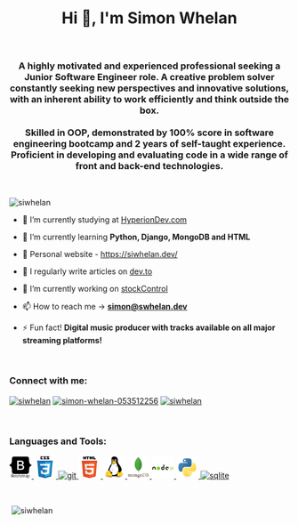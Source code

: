 <h1 align="center">Hi 👋, I'm Simon Whelan</h1>
<br>

<h3 align="center">A highly motivated and experienced professional seeking a Junior Software Engineer role. A creative problem solver constantly seeking new perspectives and innovative solutions, with an inherent ability to work efficiently and think outside the box. 
<br><br>
Skilled in OOP, demonstrated by 100% score in software engineering bootcamp and 2 years of self-taught experience. Proficient in developing and evaluating code in a wide range of front and back-end technologies.</h3>

<br>

<p align="left"> <img src="https://komarev.com/ghpvc/?username=siwhelan&label=Profile%20views&color=0e75b6&style=flat" alt="siwhelan" /> </p>

- 🔭 I’m currently studying at [HyperionDev.com](https://www.hyperiondev.com/)

- 🌱 I’m currently learning **Python, Django, MongoDB and HTML**

- 📄 Personal website - https://siwhelan.dev/

- 📝 I regularly write articles on [dev.to](https://dev.to/siwhelan) 

- 🔭 I’m currently working on [stockControl](https://github.com/siwhelan/stockControl)

- 📫 How to reach me -> **simon@swhelan.dev**

- ⚡ Fun fact! **Digital music producer with tracks available on all major streaming platforms!**<br>
<br>

<h3 align="left">Connect with me:</h3>
<p align="left">
<a href="https://dev.to/siwhelan" target="blank"><img align="center" src="https://raw.githubusercontent.com/rahuldkjain/github-profile-readme-generator/master/src/images/icons/Social/devto.svg" alt="siwhelan" height="30" width="40" /></a>
<a href="https://linkedin.com/in/simon-whelan-053512256" target="blank"><img align="center" src="https://raw.githubusercontent.com/rahuldkjain/github-profile-readme-generator/master/src/images/icons/Social/linked-in-alt.svg" alt="simon-whelan-053512256" height="30" width="40" /></a>
<a href="https://twitter.com/siwhelan" target="blank"><img align="center" src="https://raw.githubusercontent.com/rahuldkjain/github-profile-readme-generator/master/src/images/icons/Social/twitter.svg" alt="siwhelan" height="30" width="40" /></a>
</p><br>

<h3 align="left">Languages and Tools:</h3>
<p align="left"> <a href="https://getbootstrap.com" target="_blank" rel="noreferrer"> <img src="https://raw.githubusercontent.com/devicons/devicon/master/icons/bootstrap/bootstrap-plain-wordmark.svg" alt="bootstrap" width="40" height="40"/> </a> <a href="https://www.w3schools.com/css/" target="_blank" rel="noreferrer"> <img src="https://raw.githubusercontent.com/devicons/devicon/master/icons/css3/css3-original-wordmark.svg" alt="css3" width="40" height="40"/> </a> <a href="https://git-scm.com/" target="_blank" rel="noreferrer"> <img src="https://www.vectorlogo.zone/logos/git-scm/git-scm-icon.svg" alt="git" width="40" height="40"/> </a> <a href="https://www.w3.org/html/" target="_blank" rel="noreferrer"> <img src="https://raw.githubusercontent.com/devicons/devicon/master/icons/html5/html5-original-wordmark.svg" alt="html5" width="40" height="40"/> </a> <a href="https://www.linux.org/" target="_blank" rel="noreferrer"> <img src="https://raw.githubusercontent.com/devicons/devicon/master/icons/linux/linux-original.svg" alt="linux" width="40" height="40"/> </a> <a href="https://www.mongodb.com/" target="_blank" rel="noreferrer"> <img src="https://raw.githubusercontent.com/devicons/devicon/master/icons/mongodb/mongodb-original-wordmark.svg" alt="mongodb" width="40" height="40"/> </a> <a href="https://nodejs.org" target="_blank" rel="noreferrer"> <img src="https://raw.githubusercontent.com/devicons/devicon/master/icons/nodejs/nodejs-original-wordmark.svg" alt="nodejs" width="40" height="40"/> </a> <a href="https://www.python.org" target="_blank" rel="noreferrer"> <img src="https://raw.githubusercontent.com/devicons/devicon/master/icons/python/python-original.svg" alt="python" width="40" height="40"/> </a> <a href="https://www.sqlite.org/" target="_blank" rel="noreferrer"> <img src="https://www.vectorlogo.zone/logos/sqlite/sqlite-icon.svg" alt="sqlite" width="40" height="40"/> </a> </p>
<br>
<p>&nbsp;<img align="center" src="https://github-readme-stats.vercel.app/api?username=siwhelan&show_icons=true&locale=en" alt="siwhelan" /></p>

